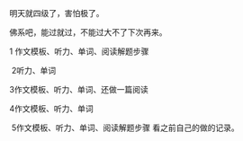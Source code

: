 明天就四级了，害怕极了。 

佛系吧，能过就过，不能过大不了下次再来。 

1 作文模板、听力、单词、阅读解题步骤 

 2听力、单词  

3作文模板、听力、单词、还做一篇阅读 

4作文模板、听力、单词 

 5作文模板、听力、单词、阅读解题步骤 看之前自己的做的记录。